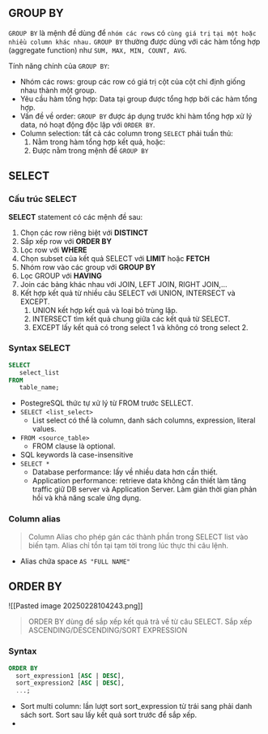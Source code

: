 ## GROUP BY

`GROUP BY` là mệnh đề dùng để `nhóm các rows` có `cùng giá trị` `tại một hoặc nhiều column khác nhau.`
`GROUP BY` thường được dùng với các hàm tổng hợp (aggregate function) như `SUM, MAX, MIN, COUNT, AVG`.

Tính năng chính của `GROUP BY`:
- Nhóm các rows: group các row có giá trị cột của cột chỉ định giống nhau thành một group.
- Yêu cầu hàm tổng hợp: Data tại group được tổng hợp bởi các hàm tổng hợp.
- Vấn đề về order: `GROUP BY` được áp dụng trước khi hàm tổng hợp xử lý data, nó hoạt động độc lập với `ORDER BY`.
- Column selection: tất cả các column trong `SELECT` phải tuần thủ:
	1. Nằm trong hàm tổng hợp kết quả, hoặc:
	2. Được nằm trong mệnh đề `GROUP BY`
## SELECT

### Cấu trúc SELECT

**SELECT** statement có các mệnh đề sau:
1. Chọn các row riêng biệt với **DISTINCT**
2. Sắp xếp row với **ORDER BY**
3. Lọc row với **WHERE**
4. Chọn subset của kết quả SELECT với **LIMIT** hoặc **FETCH**
5. Nhóm row vào các group với **GROUP BY**
6. Lọc GROUP với **HAVING**
7. Join các bảng khác nhau với JOIN, LEFT JOIN, RIGHT JOIN,...
8. Kết hợp kết quả từ nhiều câu SELECT với UNION, INTERSECT và EXCEPT.
	1. UNION kết hợp kết quả và loại bỏ trùng lặp.
	2. INTERSECT tìm kết quả chung giữa các kết quả từ SELECT.
	3. EXCEPT lấy kết quả có trong select 1 và không có trong select 2.

### Syntax SELECT

```sql
SELECT
   select_list
FROM
   table_name;
```

- PostegreSQL thức tự xử lý từ FROM trước SELLECT.
- `SELECT <list_select>`
	- List select có thể là column, danh sách columns, expression, literal values.
- `FROM <source_table>`
	- FROM clause là optional.
- SQL keywords là case-insensitive
- `SELECT *`
	- Database performance: lấy về nhiều data hơn cần thiết.
	- Application performance: retrieve data không cần thiết làm tăng traffic giữ DB server và Application Server. Làm giản thời gian phản hồi và khả năng scale ứng dụng.
### Column alias

> Column Alias cho phép gán các thành phần trong SELECT list vào biến tạm.
> Alias chỉ tồn tại tạm tời trong lúc thực thi câu lệnh.

- Alias chứa space `AS "FULL NAME"`

## ORDER BY

![[Pasted image 20250228104243.png]]

> ORDER BY dùng để sắp xếp kết quả trả về từ câu SELECT.
> Sắp xếp ASCENDING/DESCENDING/SORT EXPRESSION

### Syntax

``` sql
ORDER BY
  sort_expression1 [ASC | DESC],
  sort_expression2 [ASC | DESC],
  ...;
```

- Sort multi column: lần lượt sort sort_expression từ trái sang phải danh sách sort. Sort sau lấy kết quả sort trước để sắp xếp.
- 